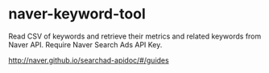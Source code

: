 # naver-keyword-tool
Read CSV of keywords and retrieve their metrics and related keywords from Naver API. Require Naver Search Ads API Key.

http://naver.github.io/searchad-apidoc/#/guides
